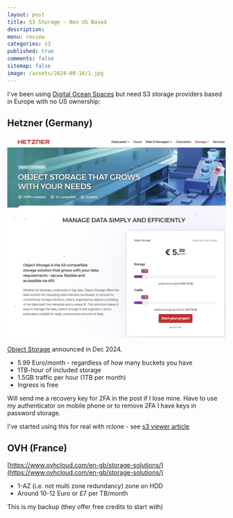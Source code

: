 ```yaml
---
layout: post
title: S3 Storage - Non US Based 
description: 
menu: review
categories: s3 
published: true 
comments: false     
sitemap: false
image: /assets/2024-09-16/1.jpg
---
```



I've been using [Digital Ocean Spaces](https://cloud.digitalocean.com/) but need S3 storage providers based in Europe with no US ownership:


## Hetzner (Germany)

[![alt text](/assets/2025-09-16/1.jpg "Hetzner")](/assets/2025-09-16/1.jpg)

[Object Storage](https://www.hetzner.com/storage/object-storage/) announced in Dec 2024.

- 5.99 Euro/month - regardless of how many buckets you have
- 1TB-hour of included storage
- 1.5GB traffic per hour (1TB per month)
- Ingress is free

Will send me a recovery key for 2FA in the post if I lose mine. Have to use my authenticator on mobile phone or to remove 2FA I have keys in password storage.

I've started using this for real with rclone - see [s3 viewer article](/2025/09/08/s3-viewer) 

## OVH (France)

[https://www.ovhcloud.com/en-gb/storage-solutions/](https://www.ovhcloud.com/en-gb/storage-solutions/)

- 1-AZ (i.e. not multi zone redundancy) zone on HDD
- Around 10-12 Euro or £7 per TB/month

This is my backup (they offer free credits to start with)




